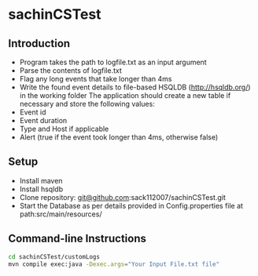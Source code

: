 # sachinCSTest


Introduction
-------
* Program takes the path to logfile.txt as an input argument
* Parse the contents of logfile.txt
* Flag any long events that take longer than 4ms
* Write the found event details to file-based HSQLDB (http://hsqldb.org/) in the working folder The
application should create a new table if necessary and store the following values:
* Event id
* Event duration
* Type and Host if applicable
* Alert (true if the event took longer than 4ms, otherwise false)


Setup
-----

* Install maven
* Install hsqldb
* Clone repository: git@github.com:sack112007/sachinCSTest.git
* Start the Database as per details provided in Config.properties file at path:src/main/resources/


Command-line Instructions
-------------------------
```bash
cd sachinCSTest/customLogs
mvn compile exec:java -Dexec.args="Your Input File.txt file"
```



